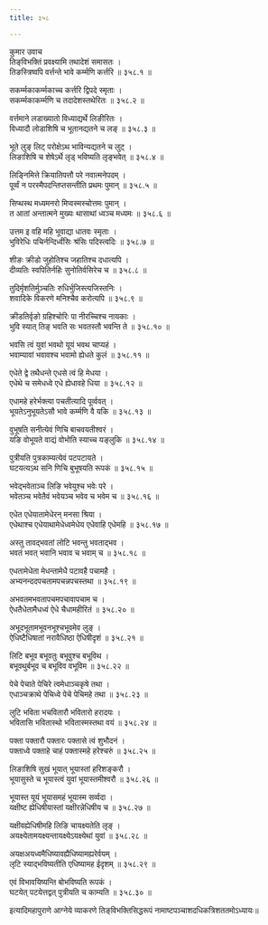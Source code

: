 ```yaml
---
title: ३५८

---
```

कुमार उवाच  
तिङ्‌विभक्तिं प्रवक्ष्यामि तथादेशं समासतः ।  
तिङस्त्रिष्वपि वर्त्तन्ते भावे कर्म्मणि कर्त्तरि ॥ ३५८.१ ॥  
  
सकर्म्मकाकर्म्मकाच्च कर्त्तरि द्विपदे स्मृताः ।  
सकर्म्मकाकर्म्मणि च तदादेशस्तथेरितः ॥ ३५८.२ ॥  
  
वर्त्तमाने लडाख्यातो विध्याद्यर्थे लिङीरितः ।  
विध्यादौ लोडाशिषि च भूतानद्यतने च लङ् ॥ ३५८.३ ॥  
  
भूते लुङ् लिट् परोक्षेऽथ भाविन्यद्यतने च लुट् ।  
लिङाशिषि च शेषेऽर्थे लृड् भविष्यति लृङ्‌भवेत् ॥ ३५८.४ ॥  
  
लिङ्निमित्ते क्रियातिपत्तौ परे नवात्मनेपदम् ।  
पूर्व्वं न परस्मैपदन्तिप्तसन्तीति प्रथमः पुमान् ॥ ३५८.५ ॥  
  
सिप्थस्थ मध्यमनरो मिप्वस्मस्चोत्तमः पुमान् ।  
त आतां अन्तात्मने मुख्यः थासाथां ध्वञ्च मध्यमः ॥ ३५८.६ ॥  
  
उत्तम इ वहि महि भूवाद्या धातवः स्मृताः ।  
भुविरेधिः पचिर्नन्दिर्ध्वंसिः श्रंसिः पदिस्त्वदिः ॥ ३५८.७ ॥  
  
शीङः क्रीडो जुहोतिश्च जहातिश्च दधात्यपि ।  
दीव्यतिः स्वपितिर्नहिः सुनोतिर्वसिरेच च ॥ ३५८.८ ॥  
  
तुदिर्मृशतिर्मुञ्चतिः रुधिर्भुजिस्त्यजिस्तनिः ।  
शवादिके विकरणे मनिश्चैव करोत्यपि ॥ ३५८.९ ॥  
  
क्रीडतिर्वृङो ग्रहिश्चोरिः पा नीरच्चिश्च नायकाः ।  
भुवि स्यात् तिङ् भवति सः भवतस्तौ भवन्ति ते ॥ ३५८.१० ॥  
  
भवसि त्वं युवां भवथो यूयं भवथ चाप्यहं ।  
भवाम्यावां भवावश्च भवामो ह्येधते कुलं ॥ ३५८.११ ॥  
  
एधेते द्वे तथैधन्ते एधसे त्वं हि मेधया ।  
एधेथे च समेधध्वे एधे ह्येधावहे धिया ॥ ३५८.१२ ॥  
  
एधामहे हरेर्भक्त्या पचतीत्यादि पूर्व्ववत् ।  
भूयतेऽनुभूयतेऽसौ भावे कर्म्मणि वै यकि ॥ ३५८.१३ ॥  
  
वुभूषति सनीत्येवं णिचि बाचवयतीश्वरं ।  
यङि वोभूयते वाद्यं वोभोति स्याच्च यङ्‌लुकि ॥ ३५८.१४ ॥  
  
पुत्रीयति पुत्रकाम्यत्येवं पटपटायते ।  
घटयत्यऽथ सनि णिचि बुभूषयति रूपकं ॥ ३५८.१५ ॥  
  
भवेद्भवेताञ्च लिङि भवेयुश्च भवेः परे ।  
भवेतञ्च भवेतैवं भवेयञ्च भवेव च भवेम च ॥ ३५८.१६ ॥  
  
एधेत एधेयातामेधेरन् मनसा श्रिया ।  
एधेथाश्च एधेयाथामेधेध्वमेधेय एधेवाहि एधेमहि ॥ ३५८.१७ ॥  
  
अस्तु तावद्भवतां लोटि भवन्तु भवताद्भव ।  
भवतं भवत् भवानि भवाव च भवाम् च ॥ ३५८.१८ ॥  
  
एधतामेधेता मेधन्तामेधै पटावहै पचामहै ।  
अभ्यनन्ददपचतामपचन्नपचस्तथा ॥ ३५८.१९ ॥  
  
अभवतमभवतापचमपचावापचाम च ।  
ऐधतैधेतामैधध्वं ऐधे चैधामहीरितं ॥ ३५८.२० ॥  
  
अभूदभूतामभूवनभूश्चभूवमेव लुङ् ।  
ऐधिष्टैधिषातां नरावैधिष्ठा ऐधिषीदृशं ॥ ३५८.२१ ॥  
  
लिटि बभूव बभूवतुः बभूवुश्च बभूविथ ।  
बभूवथुर्बभूव च बभूविव वभूविम ॥ ३५८.२२ ॥  
  
पेचे पेचाते पेचिरे त्वमेधाञ्चकृषे तथा ।  
एधाञ्चक्राथे पेचिध्वे पेचे पेचिमहे तथा ॥ ३५८.२३ ॥  
  
लुटि भविता भचवितारौ भवितारो हरादयः ।  
भवितासि भवितास्थो भवितास्मस्तथा वयं ॥ ३५८.२४ ॥  
  
पक्ता पक्तारौ पक्तारः पक्तासे त्वं शुभौदनं ।  
पक्ताध्वे पक्ताहे चाहं पक्तास्महे हरेश्चरुं ॥ ३५८.२५ ॥  
  
लिङाशिषि सुखं भूयात् भूयास्तां हरिशङ्करौ ।  
भूयासुस्ते च भूयास्त्वं युवां भूयास्तमीश्वरौ ॥ ३५८.२६ ॥  
  
भूयास्त यूयं भूयासमहं भूयास्म सर्व्वदा ।  
यक्षीष्ट ह्येधिषीयास्तां यक्षीरन्नेधिषीय च ॥ ३५८.२७ ॥  
  
यक्षीवह्येधिषीमहि लिङि चायक्ष्यतेति लृङ् ।  
अयक्ष्येतामयक्ष्यन्तायक्ष्येऽयक्ष्येथां युवां ॥ ३५८.२८ ॥  
  
अयक्षअयध्वमैधिष्यावह्यैधिष्यामह्यरेर्वयम् ।  
लृटि स्याद्भविष्यतीति एधिष्यामह ईदृशम् ॥ ३५८.२९ ॥  
  
एवं विभावयिष्यन्ति बोभविष्यति रूपकं ।  
घटयेत् पटयेत्तद्वत् पुत्रीयति च काम्यति ॥ ३५८.३० ॥  
  
इत्यादिमहापुराणे आग्नेये व्याकरणे तिङ्‌विभक्तिसिद्धरूपं नामाष्टपञ्चाशदधिकत्रिशततमोऽध्यायः॥